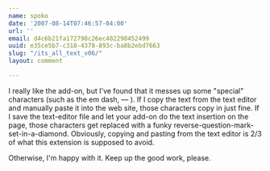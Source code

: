 ```yaml
---
name: spoko
date: '2007-08-14T07:46:57-04:00'
url: ''
email: d4c6b21fa172798c26ec402298452499
uuid: e35ce5b7-c318-4378-893c-ba8b2ebd7663
slug: "/its_all_text_v06/"
layout: comment

---
```


I really like the add-on, but I've found that it messes up some "special" characters (such as the em dash, — ). If I copy the text from the text editor and manually paste it into the web site, those characters copy in just fine. If I save the text-editor file and let your add-on do the text insertion on the page, those characters get replaced with a funky reverse-question-mark-set-in-a-diamond. Obviously, copying and pasting from the text editor is 2/3 of what this extension is supposed to avoid.

Otherwise, I'm happy with it. Keep up the good work, please.
